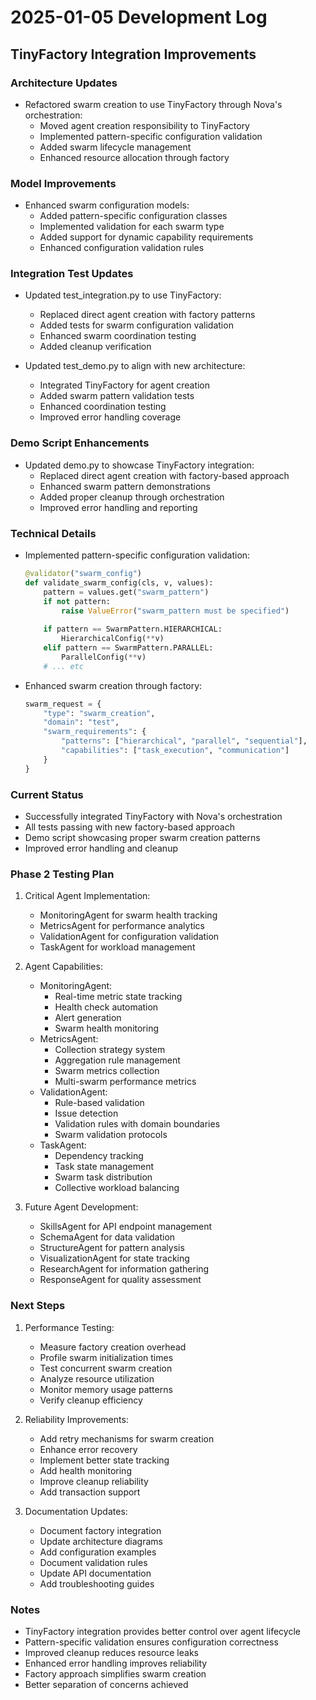 # 2025-01-05 Development Log

## TinyFactory Integration Improvements

### Architecture Updates
- Refactored swarm creation to use TinyFactory through Nova's orchestration:
  * Moved agent creation responsibility to TinyFactory
  * Implemented pattern-specific configuration validation
  * Added swarm lifecycle management
  * Enhanced resource allocation through factory

### Model Improvements
- Enhanced swarm configuration models:
  * Added pattern-specific configuration classes
  * Implemented validation for each swarm type
  * Added support for dynamic capability requirements
  * Enhanced configuration validation rules

### Integration Test Updates
- Updated test_integration.py to use TinyFactory:
  * Replaced direct agent creation with factory patterns
  * Added tests for swarm configuration validation
  * Enhanced swarm coordination testing
  * Added cleanup verification

- Updated test_demo.py to align with new architecture:
  * Integrated TinyFactory for agent creation
  * Added swarm pattern validation tests
  * Enhanced coordination testing
  * Improved error handling coverage

### Demo Script Enhancements
- Updated demo.py to showcase TinyFactory integration:
  * Replaced direct agent creation with factory-based approach
  * Enhanced swarm pattern demonstrations
  * Added proper cleanup through orchestration
  * Improved error handling and reporting

### Technical Details
- Implemented pattern-specific configuration validation:
  ```python
  @validator("swarm_config")
  def validate_swarm_config(cls, v, values):
      pattern = values.get("swarm_pattern")
      if not pattern:
          raise ValueError("swarm_pattern must be specified")
      
      if pattern == SwarmPattern.HIERARCHICAL:
          HierarchicalConfig(**v)
      elif pattern == SwarmPattern.PARALLEL:
          ParallelConfig(**v)
      # ... etc
  ```

- Enhanced swarm creation through factory:
  ```python
  swarm_request = {
      "type": "swarm_creation",
      "domain": "test",
      "swarm_requirements": {
          "patterns": ["hierarchical", "parallel", "sequential"],
          "capabilities": ["task_execution", "communication"]
      }
  }
  ```

### Current Status
- Successfully integrated TinyFactory with Nova's orchestration
- All tests passing with new factory-based approach
- Demo script showcasing proper swarm creation patterns
- Improved error handling and cleanup

### Phase 2 Testing Plan
1. Critical Agent Implementation:
   * MonitoringAgent for swarm health tracking
   * MetricsAgent for performance analytics
   * ValidationAgent for configuration validation
   * TaskAgent for workload management

2. Agent Capabilities:
   * MonitoringAgent:
     - Real-time metric state tracking
     - Health check automation
     - Alert generation
     - Swarm health monitoring
   * MetricsAgent:
     - Collection strategy system
     - Aggregation rule management
     - Swarm metrics collection
     - Multi-swarm performance metrics
   * ValidationAgent:
     - Rule-based validation
     - Issue detection
     - Validation rules with domain boundaries
     - Swarm validation protocols
   * TaskAgent:
     - Dependency tracking
     - Task state management
     - Swarm task distribution
     - Collective workload balancing

3. Future Agent Development:
   * SkillsAgent for API endpoint management
   * SchemaAgent for data validation
   * StructureAgent for pattern analysis
   * VisualizationAgent for state tracking
   * ResearchAgent for information gathering
   * ResponseAgent for quality assessment

### Next Steps
1. Performance Testing:
   * Measure factory creation overhead
   * Profile swarm initialization times
   * Test concurrent swarm creation
   * Analyze resource utilization
   * Monitor memory usage patterns
   * Verify cleanup efficiency

2. Reliability Improvements:
   * Add retry mechanisms for swarm creation
   * Enhance error recovery
   * Implement better state tracking
   * Add health monitoring
   * Improve cleanup reliability
   * Add transaction support

3. Documentation Updates:
   * Document factory integration
   * Update architecture diagrams
   * Add configuration examples
   * Document validation rules
   * Update API documentation
   * Add troubleshooting guides

### Notes
- TinyFactory integration provides better control over agent lifecycle
- Pattern-specific validation ensures configuration correctness
- Improved cleanup reduces resource leaks
- Enhanced error handling improves reliability
- Factory approach simplifies swarm creation
- Better separation of concerns achieved
